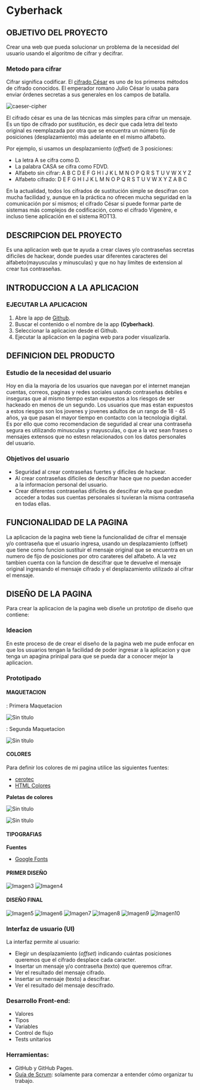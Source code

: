 # Cyberhack

## OBJETIVO DEL PROYECTO
Crear una web que pueda solucionar un problema de la necesidad del usuario usando el algoritmo de cifrar y decifrar.

### Metodo para cifrar

Cifrar significa codificar. El [cifrado César](https://en.wikipedia.org/wiki/Caesar_cipher) es uno de los primeros métodos de cifrado conocidos. El emperador romano Julio César lo usaba para enviar órdenes secretas a sus generales en los campos de batalla.

![caeser-cipher](https://upload.wikimedia.org/wikipedia/commons/thumb/2/2b/Caesar3.svg/2000px-Caesar3.svg.png)

El cifrado césar es una de las técnicas más simples para cifrar un mensaje. Es un tipo de cifrado por sustitución, es decir que cada letra del texto original es reemplazada por otra que se encuentra un número fijo de posiciones (desplazamiento) más adelante en el mismo alfabeto.

Por ejemplo, si usamos un desplazamiento (_offset_) de 3 posiciones:

- La letra A se cifra como D.
- La palabra CASA se cifra como FDVD.
- Alfabeto sin cifrar: A B C D E F G H I J K L M N O P Q R S T U V W X Y Z
- Alfabeto cifrado: D E F G H I J K L M N O P Q R S T U V W X Y Z A B C

En la actualidad, todos los cifrados de sustitución simple se descifran con mucha facilidad y, aunque en la práctica no ofrecen mucha seguridad en la comunicación por sí mismos; el cifrado César sí puede formar parte de sistemas más complejos de codificación, como el cifrado Vigenère, e incluso tiene aplicación en el sistema ROT13.

## DESCRIPCION DEL PROYECTO

Es una aplicacion web que te ayuda a crear claves y/o contraseñas secretas dificiles de hackear, donde puedes usar diferentes caracteres del alfabeto(mayusculas y minusculas) y que no hay limites de extension al crear tus contraseñas.

## INTRODUCCION A LA APLICACION

### EJECUTAR LA APLICACION
1. Abre la app de [Github](https://github.com/).
2. Buscar el contenido o el nombre de la app **(Cyberhack)**.
3. Seleccionar la aplicacion desde el Github.
4. Ejecutar la aplicacion en la pagina web para poder visualizarla.

## DEFINICION DEL PRODUCTO

### Estudio de la necesidad del usuario

Hoy en dia la mayoria de los usuarios que navegan por el internet manejan cuentas, correos, paginas y redes sociales usando contraseñas debiles e inseguras que al mismo tiempo estan expuestos a los riesgos de ser hackeado en menos de un segundo. Los usuarios que mas estan expuestos a estos riesgos son los jovenes y jovenes adultos de un rango de 18 - 45 años, ya que pasan el mayor tiempo en contacto con la tecnologia digital. Es por ello que como recomendacion de seguridad al crear una contraseña segura es utilizando minusculas y mayusculas, o que a la vez sean frases o mensajes extensos que no estesn relacionados con los datos personales del usuario.

### Objetivos del usuario

- Seguridad al crear contraseñas fuertes y dificiles de hackear.
- Al crear contraseñas dificiles de descifrar hace que no puedan acceder a la informacion personal del usuario.
- Crear diferentes contraseñas dificiles de descifrar evita que puedan acceder a todas sus cuentas personales si tuvieran la misma contraseña en todas ellas.

## FUNCIONALIDAD DE LA PAGINA

La aplicacion de la pagina web tiene la funcionalidad de cifrar el mensaje y/o contraseña que el usuario ingresa, usando un desplazamiento (offset) que tiene como funcion sustituir el mensaje original que se encuentra en un numero de fijo de posiciones por otro carateres del alfabeto. A la vez tambien cuenta con la funcion de descifrar que te devuelve el mensaje original ingresando el mensaje cifrado y el desplazamiento utilizado al cifrar el mensaje.

## DISEÑO DE LA PAGINA
Para crear la aplicacion de la pagina web diseñe un prototipo de diseño que contiene:

### Ideacion
En este proceso de de crear el diseño de la pagina web me pude enfocar en que los usuarios tengan la facilidad de poder ingresar a la aplicacion y que tenga un apagina prinipal para que se pueda dar a conocer mejor la aplicacion.

### Prototipado

#### MAQUETACION
 : Primera Maquetacion

![Sin titulo](src/imagenes/modelo2.jpeg)

 : Segunda Maquetacion

![Sin titulo](src/imagenes/modelo1.jpeg)

#### COLORES
Para definir los colores de mi pagina utilice las siguientes fuentes:
* [cerotec](https://www.cerotec.net/tabla-colores-web/)
* [HTML Colores](https://htmlcolorcodes.com/es/)

**Paletas de colores**

![Sin titulo](src/imagenes/captura1.PNG)

![Sin titulo](src/imagenes/captura2.PNG)  


#### TIPOGRAFIAS
**Fuentes**
* [Google Fonts](https://fonts.google.com/)

#### PRIMER DISEÑO

![Imagen3][3] ![Imagen4][4]

[3]: src/imagenes/captura3.PNG
[4]: src/imagenes/captura4.PNG

#### DISEÑO FINAL

![Imagen5][5] ![Imagen6][6] ![Imagen7][7] ![Imagen8][8] ![Imagen9][9] ![Imagen10][10]

[5]: src/imagenes/captura5.PNG
[6]: src/imagenes/captura6.PNG
[7]: src/imagenes/captura7.PNG
[8]: src/imagenes/captura8.PNG
[9]: src/imagenes/captura9.PNG
[10]: src/imagenes/captura10.PNG

### Interfaz de usuario (UI)

La interfaz permite al usuario:
- Elegir un desplazamiento (_offset_) indicando cuántas posiciones queremos que el cifrado desplace cada caracter.
- Insertar un mensaje y/o contraseña (texto) que queremos cifrar.
- Ver el resultado del mensaje cifrado.
- Insertar un mensaje (texto) a descifrar.
- Ver el resultado del mensaje descifrado.

### Desarrollo Front-end:

* Valores
* Tipos
* Variables
* Control de flujo
* Tests unitarios

### Herramientas:
- GitHub y GitHub Pages.
- [Guía de Scrum](https://www.scrumguides.org/docs/scrumguide/v1/scrum-guide-es.pdf): solamente para comenzar a entender cómo organizar tu trabajo.
